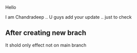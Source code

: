 Hello 

I am Chandradeep ..
U guys add your update .. just to check

## After creating new brach
It shold only effect not on main branch

